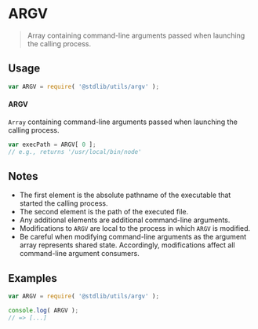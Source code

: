 # ARGV

> Array containing command-line arguments passed when launching the calling process.


<section class="usage">

## Usage

``` javascript
var ARGV = require( '@stdlib/utils/argv' );
```

#### ARGV

`Array` containing command-line arguments passed when launching the calling process.

``` javascript
var execPath = ARGV[ 0 ];
// e.g., returns '/usr/local/bin/node'
```

</section>

<!-- /.usage -->


<section class="notes">

## Notes

* The first element is the absolute pathname of the executable that started the calling process.
* The second element is the path of the executed file.
* Any additional elements are additional command-line arguments.
* Modifications to `ARGV` are local to the process in which `ARGV` is modified.
* Be careful when modifying command-line arguments as the argument array represents shared state. Accordingly, modifications affect all command-line argument consumers. 

</section>

<!-- /.notes -->


<section class="examples">

## Examples

``` javascript
var ARGV = require( '@stdlib/utils/argv' );

console.log( ARGV );
// => [...]
```

</section>

<!-- /.examples -->


<section class="links">

</section>

<!-- /.links -->
